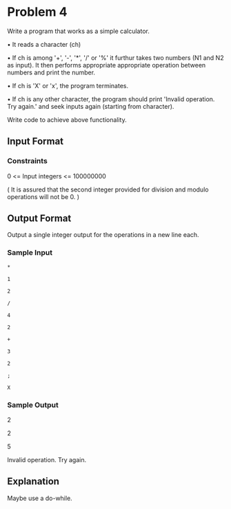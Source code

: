 # Problem 4

Write a program that works as a simple calculator.

• It reads a character (ch)

• If ch is among '+', '-', '*', '/' or '%' it furthur takes two numbers (N1 and N2 as input). It then performs appropriate appropriate operation between numbers and print the number.

• If ch is 'X' or 'x', the program terminates.

• If ch is any other character, the program should print 'Invalid operation. Try again.' and seek inputs again (starting from character).

Write code to achieve above functionality.

## Input Format

### Constraints

0 <= Input integers <= 100000000

( It is assured that the second integer provided for division and modulo operations will not be 0. )

## Output Format

Output a single integer output for the operations in a new line each.

### Sample Input

    * 

    1 

    2 

    /

    4 

    2 

    + 

    3 

    2 

    ; 

    X

### Sample Output

2 

2 

5 

Invalid operation. Try again.

## Explanation

Maybe use a do-while.
